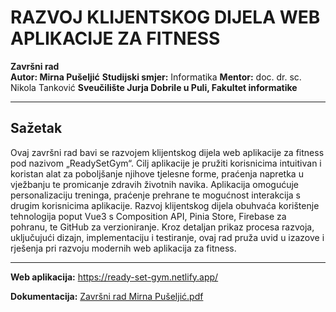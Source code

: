 # RAZVOJ KLIJENTSKOG DIJELA WEB APLIKACIJE ZA FITNESS

**Završni rad**  
**Autor: Mirna Pušeljić**
**Studijski smjer:** Informatika
**Mentor:** doc. dr. sc. Nikola Tanković
**Sveučilište Jurja Dobrile u Puli, Fakultet informatike**

---

## Sažetak

Ovaj završni rad bavi se razvojem klijentskog dijela web aplikacije za fitness pod nazivom „ReadySetGym“. Cilj aplikacije je pružiti korisnicima intuitivan i koristan alat za poboljšanje njihove tjelesne forme, praćenja napretka u vježbanju te promicanje zdravih životnih navika. Aplikacija omogućuje personalizaciju treninga, praćenje prehrane te mogućnost interakcija s drugim korisnicima aplikacije. Razvoj klijentskog dijela obuhvaća korištenje tehnologija poput Vue3 s Composition API, Pinia Store, Firebase za pohranu, te GitHub za verzioniranje. Kroz detaljan prikaz procesa razvoja, uključujući dizajn, implementaciju i testiranje, ovaj rad pruža uvid u izazove i rješenja pri razvoju modernih web aplikacija za fitness.

---

**Web aplikacija:** https://ready-set-gym.netlify.app/

**Dokumentacija:** [Završni rad Mirna Pušeljić.pdf](https://github.com/user-attachments/files/16845527/Zavrsni.rad.Mirna.Puseljic.pdf)

